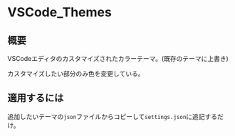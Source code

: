 # VSCode_Themes
## 概要
VSCodeエディタのカスタマイズされたカラーテーマ。(既存のテーマに上書き)

カスタマイズしたい部分のみ色を変更している。

## 適用するには
追加したいテーマの`json`ファイルからコピーして`settings.json`に追記するだけ。
